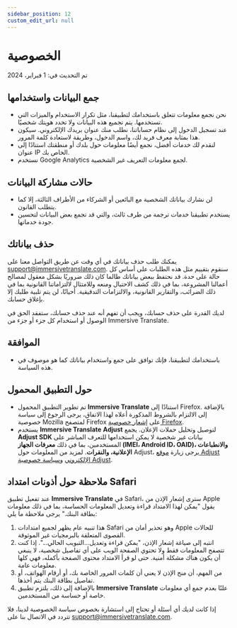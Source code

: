 ```yaml
---
sidebar_position: 12
custom_edit_url: null
---
```


# الخصوصية

تم التحديث في: 1 فبراير، 2024

## جمع البيانات واستخدامها

- نحن نجمع معلومات تتعلق باستخدامك لتطبيقنا، مثل تكرار الاستخدام والميزات التي تستخدمها. يتم تجميع هذه البيانات ولا تحدد هويتك شخصيًا.
- عند تسجيل الدخول إلى نظام حساباتنا، نطلب منك عنوان بريدك الإلكتروني. سيكون هذا بمثابة معرف فريد لك، واسم الدخول، وطريقة لاستعادة كلمة المرور.
- لنقدم لك خدمات أفضل، نجمع أيضًا معلومات حول بلدك أو منطقتك استنادًا إلى عنوان IP الخاص بك.
- نستخدم Google Analytics لجمع معلومات التعريف غير الشخصية.

## حالات مشاركة البيانات

- لن نشارك بياناتك الشخصية مع البائعين أو الشركاء من الأطراف الثالثة، إلا كما يتطلب القانون.
- يستخدم تطبيقنا خدمات ترجمة من طرف ثالث، والتي قد تجمع بعض البيانات لتحسين جودة خدماتها.

## حذف بياناتك

يمكنك طلب حذف بياناتك في أي وقت عن طريق التواصل معنا على support@immersivetranslate.com. سنقوم بتقييم مثل هذه الطلبات على أساس كل حالة على حدة. قد نحتفظ ببعض بياناتك طالما كان ذلك ضروريًا بشكل معقول لمصالح أعمالنا المشروعة، بما في ذلك كشف الاحتيال ومنعه وللامتثال لالتزاماتنا القانونية بما في ذلك الضرائب، والتقارير القانونية، والالتزامات التدقيقية. أحيانًا، لن يتم تلبية طلبك إلا بإغلاق حسابك.

لديك القدرة على حذف حسابك، ويجب أن تفهم أنه عند حذف حسابك، ستفقد الحق في الوصول أو استخدام كل جزء أو جزء من Immersive Translate.

## الموافقة

- باستخدامك لتطبيقنا، فإنك توافق على جمع واستخدام بياناتك كما هو موصوف في هذه السياسة.

## حول التطبيق المحمول

- تم تطوير التطبيق المحمول **Immersive Translate** استنادًا إلى Firefox. بالإضافة إلى الالتزام بالشروط المذكورة أعلاه لهذا الاتفاق، يرجى الرجوع إلى سياسة خصوصية Mozilla لمتصفح Firefox على [إشعار خصوصية Firefox](https://www.mozilla.org/privacy/firefox/).
- يستخدم **Immersive Translate** **Adjust** لتوصيل وتحليل حملات الإعلان. يجمع **Adjust SDK** بيانات غير شخصية لا يمكن استخدامها للتعرف المباشر على المستخدمين، بما في ذلك **معرفات الجهاز (IMEI، Android ID، OAID)، والانطباعات الإعلانية، والنقرات**. لمزيد من المعلومات حول Adjust، يرجى زيارة [موقع Adjust الإلكتروني](https://www.adjust.com/) و[سياسة خصوصية Adjust](https://www.adjust.com/terms/privacy-policy/).

## ملاحظة حول أذونات امتداد Safari

عند تفعيل تطبيق **Immersive Translate** في Safari، سترى إشعار الإذن من Apple يقول "يمكن لهذا الامتداد قراءة وتعديل المعلومات الحساسة، بما في ذلك معلومات بطاقة البنك."
يرجى ملاحظة ما يلي:

1. هذا تنبيه عام يظهر لجميع امتدادات Safari وهو تحذير أمان من Apple للحالات القصوى المتعلقة بالبرمجيات غير الموثوقة.
2. انتبه إلى صياغة إشعار الإذن، "يمكن قراءة وتعديل...التبويب الحالي...". إذا كنت تتصفح المعلومات فقط ولا تحتوي الصفحة الويب على أي تفاصيل شخصية، لا ينبغي أن يكون هناك مشكلة أمنية. حتى لو قرأ الامتداد محتوى الصفحة بأكمله، فهي كلها معلومات عامة.
3. من المهم، أن منح الإذن لا يعني أن كلمات المرور الخاصة بك، أو أرقام الهواتف، أو تفاصيل بطاقة البنك يتم أخذها.
4. بالإضافة إلى ذلك، يلتزم تطبيق **Immersive Translate** علنًا بعدم جمع أي معلومات خاصة أو حساسة من المستخدمين.

إذا كانت لديك أي أسئلة أو تحتاج إلى استشارة بخصوص سياسة الخصوصية لدينا، فلا تتردد في الاتصال بنا على support@immersivetranslate.com.
